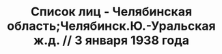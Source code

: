 ---
title: Список лиц - Челябинская область;Челябинск.Ю.-Уральская ж.д. // 3 января 1938
  года
description: РГАСПИ, ф.17, оп.171, дело 414, лист 127
images:
- /disk/pictures/v06/17-171-414-127.jpg
- /disk/pictures/v06/17-171-414-128.jpg
- /disk/pictures/v06/17-171-414-129.jpg
- /disk/pictures/v06/17-171-414-130.jpg
- /disk/pictures/v06/17-171-414-131.jpg
- /disk/pictures/v06/17-171-414-132.jpg
---